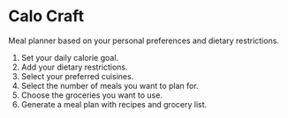 # Calo Craft

Meal planner based on your personal preferences and dietary restrictions.

1. Set your daily calorie goal.
2. Add your dietary restrictions.
3. Select your preferred cuisines.
4. Select the number of meals you want to plan for.
5. Choose the groceries you want to use.
6. Generate a meal plan with recipes and grocery list.
